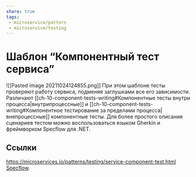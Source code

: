 ```yaml
---
share: true
tags:
 - microservice/pattern
 - microservice/testing
---
```

# Шаблон “Компонентный тест сервиса”
![[Pasted image 20211024124855.png]]
При этом шаблоне тесты проверяют работу сервиса, подменяя заглушками все его зависимости.
Различают [[ch-10-component-tests-writing#Компонентные тесты внутри процесса|внутрипроцессные]] и [[ch-10-component-tests-writing#Компонентное тестирование за пределами процесса|внепроцессные]] компонентные тесты.
Для более простого описания сценариев тестом можно воспользоваться языком Gherkin и фреймворком Specflow для .NET.
## Ссылки
https://microservices.io/patterns/testing/service-component-test.html
 [Specflow](https://specflow.org/).